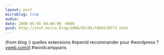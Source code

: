 ```yaml
---
layout: post
microblog: true
audio: 
date: 2008-05-05 00:00:00 -0000
guid: http://xtof.micro.blog/2008/05/05/t804170771.html
---
```

(from blog :) quelles extensions #openid recommander pour #wordpress ? [yweb.com/il](http://yweb.com/il) #wordcampparis
